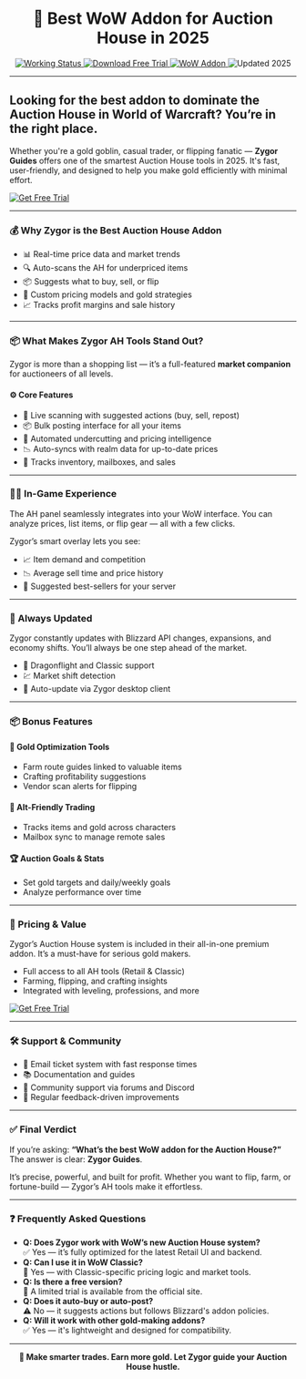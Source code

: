 <h1 align="center">🛒 Best WoW Addon for Auction House in 2025</h1>

<p align="center">
  <a href="https://zygorguides.com/ref/slothytech/?campaign=med">
    <img src="https://img.shields.io/badge/status-working-brightgreen" alt="Working Status">
  </a>
  <a href="https://zygorguides.com/ref/slothytech/?campaign=med">
    <img src="https://img.shields.io/badge/download-free_trial-blue" alt="Download Free Trial">
  </a>
  <a href="https://worldofwarcraft.blizzard.com/">
    <img src="https://img.shields.io/badge/game-WoW-orange" alt="WoW Addon">
  </a>
  <img src="https://img.shields.io/badge/updated-2025-success" alt="Updated 2025">
</p>

<hr />

<h2>Looking for the <strong>best addon to dominate the Auction House in World of Warcraft</strong>? You’re in the right place.</h2>

<p>
Whether you're a gold goblin, casual trader, or flipping fanatic — <strong>Zygor Guides</strong> offers one of the smartest Auction House tools in 2025. It's fast, user-friendly, and designed to help you make gold efficiently with minimal effort.
</p>

<p>
<a href="https://zygorguides.com/ref/slothytech/?campaign=med">
  <img src="https://img.shields.io/badge/Get-FREE_trial!-brightgreen?style=for-the-badge" alt="Get Free Trial">
</a>
</p>

<hr />

<h3>💰 Why Zygor is the Best Auction House Addon</h3>
<ul>
  <li>📊 Real-time price data and market trends</li>
  <li>🔍 Auto-scans the AH for underpriced items</li>
  <li>📦 Suggests what to buy, sell, or flip</li>
  <li>💸 Custom pricing models and gold strategies</li>
  <li>📈 Tracks profit margins and sale history</li>
</ul>

<hr />

<h3>📦 What Makes Zygor AH Tools Stand Out?</h3>

<p>Zygor is more than a shopping list — it’s a full-featured <strong>market companion</strong> for auctioneers of all levels.</p>

<h4>⚙️ Core Features</h4>
<ul>
  <li>🔁 Live scanning with suggested actions (buy, sell, repost)</li>
  <li>📦 Bulk posting interface for all your items</li>
  <li>🧠 Automated undercutting and pricing intelligence</li>
  <li>📉 Auto-syncs with realm data for up-to-date prices</li>
  <li>📂 Tracks inventory, mailboxes, and sales</li>
</ul>

<hr />

<h3>🧑‍💻 In-Game Experience</h3>
<p>The AH panel seamlessly integrates into your WoW interface. You can analyze prices, list items, or flip gear — all with a few clicks.</p>

<p>
Zygor’s smart overlay lets you see:
<ul>
  <li>📈 Item demand and competition</li>
  <li>📉 Average sell time and price history</li>
  <li>🛒 Suggested best-sellers for your server</li>
</ul>
</p>

<hr />

<h3>📅 Always Updated</h3>
<p>
Zygor constantly updates with Blizzard API changes, expansions, and economy shifts. You’ll always be one step ahead of the market.
</p>

<ul>
  <li>💼 Dragonflight and Classic support</li>
  <li>💹 Market shift detection</li>
  <li>🧾 Auto-update via Zygor desktop client</li>
</ul>

<hr />

<h3>📦 Bonus Features</h3>

<h4>🎯 Gold Optimization Tools</h4>
<ul>
  <li>Farm route guides linked to valuable items</li>
  <li>Crafting profitability suggestions</li>
  <li>Vendor scan alerts for flipping</li>
</ul>

<h4>🧳 Alt-Friendly Trading</h4>
<ul>
  <li>Tracks items and gold across characters</li>
  <li>Mailbox sync to manage remote sales</li>
</ul>

<h4>🏆 Auction Goals & Stats</h4>
<ul>
  <li>Set gold targets and daily/weekly goals</li>
  <li>Analyze performance over time</li>
</ul>

<hr />

<h3>💸 Pricing & Value</h3>

<p>Zygor’s Auction House system is included in their all-in-one premium addon. It’s a must-have for serious gold makers.</p>

<ul>
  <li>Full access to all AH tools (Retail & Classic)</li>
  <li>Farming, flipping, and crafting insights</li>
  <li>Integrated with leveling, professions, and more</li>
</ul>

<p>
<a href="https://zygorguides.com/ref/slothytech/?campaign=med">
  <img src="https://img.shields.io/badge/Get-FREE_trial!-brightgreen?style=for-the-badge" alt="Get Free Trial">
</a>
</p>

<hr />

<h3>🛠 Support & Community</h3>
<ul>
  <li>📧 Email ticket system with fast response times</li>
  <li>📚 Documentation and guides</li>
  <li>💬 Community support via forums and Discord</li>
  <li>🔄 Regular feedback-driven improvements</li>
</ul>

<hr />

<h3>✅ Final Verdict</h3>

<p>If you’re asking: <strong>“What’s the best WoW addon for the Auction House?”</strong><br />
The answer is clear: <strong>Zygor Guides</strong>.</p>

<p>It’s precise, powerful, and built for profit. Whether you want to flip, farm, or fortune-build — Zygor’s AH tools make it effortless.</p>

<hr />

<h3>❓ Frequently Asked Questions</h3>

<ul>
  <li><strong>Q: Does Zygor work with WoW’s new Auction House system?</strong><br/>✅ Yes — it’s fully optimized for the latest Retail UI and backend.</li>
  <li><strong>Q: Can I use it in WoW Classic?</strong><br/>🧱 Yes — with Classic-specific pricing logic and market tools.</li>
  <li><strong>Q: Is there a free version?</strong><br/>🎁 A limited trial is available from the official site.</li>
  <li><strong>Q: Does it auto-buy or auto-post?</strong><br/>⚠️ No — it suggests actions but follows Blizzard's addon policies.</li>
  <li><strong>Q: Will it work with other gold-making addons?</strong><br/>✅ Yes — it's lightweight and designed for compatibility.</li>
</ul>

<hr />

<p align="center"><strong>💸 Make smarter trades. Earn more gold. Let Zygor guide your Auction House hustle.</strong></p>
